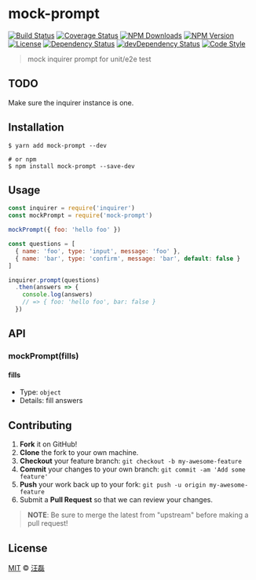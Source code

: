 # mock-prompt

[![Build Status][travis-image]][travis-url]
[![Coverage Status][codecov-image]][codecov-url]
[![NPM Downloads][downloads-image]][downloads-url]
[![NPM Version][version-image]][version-url]
[![License][license-image]][license-url]
[![Dependency Status][dependency-image]][dependency-url]
[![devDependency Status][devdependency-image]][devdependency-url]
[![Code Style][style-image]][style-url]

> mock inquirer prompt for unit/e2e test

## TODO

Make sure the inquirer instance is one.

## Installation

```shell
$ yarn add mock-prompt --dev

# or npm
$ npm install mock-prompt --save-dev
```

## Usage

```javascript
const inquirer = require('inquirer')
const mockPrompt = require('mock-prompt')

mockPrompt({ foo: 'hello foo' })

const questions = [
  { name: 'foo', type: 'input', message: 'foo' },
  { name: 'bar', type: 'confirm', message: 'bar', default: false }
]

inquirer.prompt(questions)
  .then(answers => {
    console.log(answers)
    // => { foo: 'hello foo', bar: false }
  })
```

## API

### mockPrompt(fills)

#### fills

- Type: `object`
- Details: fill answers

## Contributing

1. **Fork** it on GitHub!
2. **Clone** the fork to your own machine.
3. **Checkout** your feature branch: `git checkout -b my-awesome-feature`
4. **Commit** your changes to your own branch: `git commit -am 'Add some feature'`
5. **Push** your work back up to your fork: `git push -u origin my-awesome-feature`
6. Submit a **Pull Request** so that we can review your changes.

> **NOTE**: Be sure to merge the latest from "upstream" before making a pull request!

## License

[MIT](LICENSE) &copy; [汪磊](https://zce.me/)



[travis-image]: https://img.shields.io/travis/zce/mock-prompt.svg
[travis-url]: https://travis-ci.org/zce/mock-prompt
[codecov-image]: https://img.shields.io/codecov/c/github/zce/mock-prompt.svg
[codecov-url]: https://codecov.io/gh/zce/mock-prompt
[downloads-image]: https://img.shields.io/npm/dm/mock-prompt.svg
[downloads-url]: https://npmjs.org/package/mock-prompt
[version-image]: https://img.shields.io/npm/v/mock-prompt.svg
[version-url]: https://npmjs.org/package/mock-prompt
[license-image]: https://img.shields.io/npm/l/mock-prompt.svg
[license-url]: https://github.com/zce/mock-prompt/blob/master/LICENSE
[dependency-image]: https://img.shields.io/david/zce/mock-prompt.svg
[dependency-url]: https://david-dm.org/zce/mock-prompt
[devdependency-image]: https://img.shields.io/david/dev/zce/mock-prompt.svg
[devdependency-url]: https://david-dm.org/zce/mock-prompt?type=dev
[style-image]: https://img.shields.io/badge/code_style-standard-brightgreen.svg
[style-url]: http://standardjs.com
